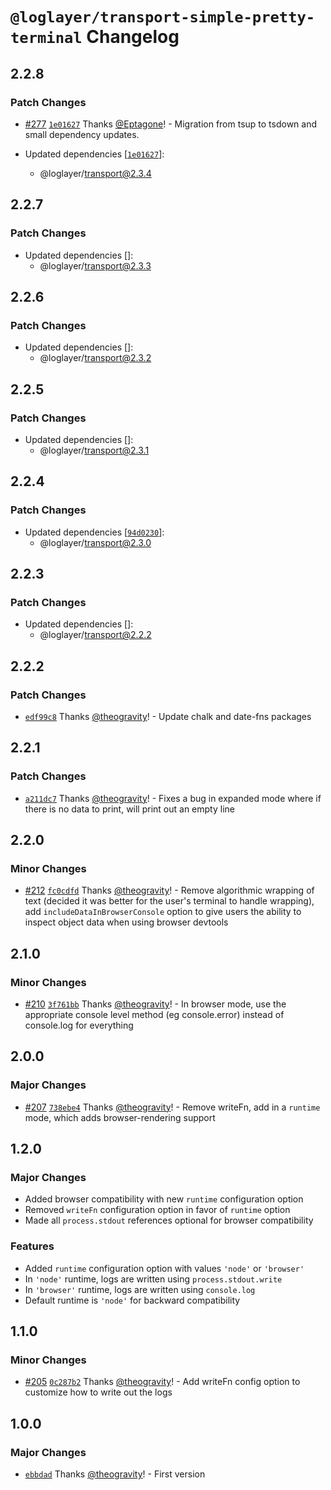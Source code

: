 # `@loglayer/transport-simple-pretty-terminal` Changelog

## 2.2.8

### Patch Changes

- [#277](https://github.com/loglayer/loglayer/pull/277) [`1e01627`](https://github.com/loglayer/loglayer/commit/1e01627eeafb5e094da958532ad385cc59d70857) Thanks [@Eptagone](https://github.com/Eptagone)! - Migration from tsup to tsdown and small dependency updates.

- Updated dependencies [[`1e01627`](https://github.com/loglayer/loglayer/commit/1e01627eeafb5e094da958532ad385cc59d70857)]:
  - @loglayer/transport@2.3.4

## 2.2.7

### Patch Changes

- Updated dependencies []:
  - @loglayer/transport@2.3.3

## 2.2.6

### Patch Changes

- Updated dependencies []:
  - @loglayer/transport@2.3.2

## 2.2.5

### Patch Changes

- Updated dependencies []:
  - @loglayer/transport@2.3.1

## 2.2.4

### Patch Changes

- Updated dependencies [[`94d0230`](https://github.com/loglayer/loglayer/commit/94d0230a9f18f988257b72b9220432fd8101fa60)]:
  - @loglayer/transport@2.3.0

## 2.2.3

### Patch Changes

- Updated dependencies []:
  - @loglayer/transport@2.2.2

## 2.2.2

### Patch Changes

- [`edf99c8`](https://github.com/loglayer/loglayer/commit/edf99c8d2a740d2f706646c895848088b272a1be) Thanks [@theogravity](https://github.com/theogravity)! - Update chalk and date-fns packages

## 2.2.1

### Patch Changes

- [`a211dc7`](https://github.com/loglayer/loglayer/commit/a211dc75bdf25df642dff77aac23e023b1569530) Thanks [@theogravity](https://github.com/theogravity)! - Fixes a bug in expanded mode where if there is no data to print, will print out an empty line

## 2.2.0

### Minor Changes

- [#212](https://github.com/loglayer/loglayer/pull/212) [`fc0cdfd`](https://github.com/loglayer/loglayer/commit/fc0cdfde7e3ef70c28a41e2ae35864f950d1eba0) Thanks [@theogravity](https://github.com/theogravity)! - Remove algorithmic wrapping of text (decided it was better for the user's terminal to handle wrapping), add `includeDataInBrowserConsole` option to give users the ability to inspect object data when using browser devtools

## 2.1.0

### Minor Changes

- [#210](https://github.com/loglayer/loglayer/pull/210) [`3f761bb`](https://github.com/loglayer/loglayer/commit/3f761bbe13dc4da24673cac5a1c412ee8aecbcf3) Thanks [@theogravity](https://github.com/theogravity)! - In browser mode, use the appropriate console level method (eg console.error) instead of console.log for everything

## 2.0.0

### Major Changes

- [#207](https://github.com/loglayer/loglayer/pull/207) [`738ebe4`](https://github.com/loglayer/loglayer/commit/738ebe405715662ad9d1417dffe8ab547695afff) Thanks [@theogravity](https://github.com/theogravity)! - Remove writeFn, add in a `runtime` mode, which adds browser-rendering support

## 1.2.0

### Major Changes

- Added browser compatibility with new `runtime` configuration option
- Removed `writeFn` configuration option in favor of `runtime` option
- Made all `process.stdout` references optional for browser compatibility

### Features

- Added `runtime` configuration option with values `'node'` or `'browser'`
- In `'node'` runtime, logs are written using `process.stdout.write`
- In `'browser'` runtime, logs are written using `console.log`
- Default runtime is `'node'` for backward compatibility

## 1.1.0

### Minor Changes

- [#205](https://github.com/loglayer/loglayer/pull/205) [`0c287b2`](https://github.com/loglayer/loglayer/commit/0c287b2a69290d8b623e3cf9b9595d3f007dd7cf) Thanks [@theogravity](https://github.com/theogravity)! - Add writeFn config option to customize how to write out the logs

## 1.0.0

### Major Changes

- [`ebbdad`](https://github.com/loglayer/loglayer/commit/ebbdad24b097412e71d2c30d8e239cf3cc935bb7) Thanks [@theogravity](https://github.com/theogravity)! - First version
